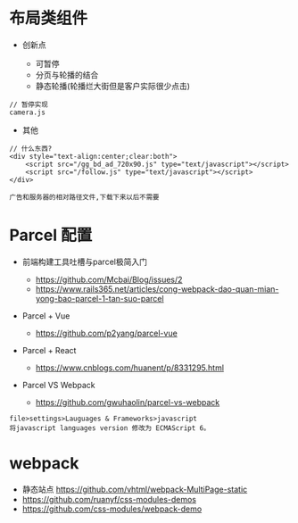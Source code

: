 # 布局类组件

- 创新点

    - 可暂停
    - 分页与轮播的结合
    - 静态轮播(轮播烂大街但是客户实际很少点击)

```shell
// 暂停实现
camera.js
```
    
- 其他    
```shell
// 什么东西?
<div style="text-align:center;clear:both">
    <script src="/gg_bd_ad_720x90.js" type="text/javascript"></script>
    <script src="/follow.js" type="text/javascript"></script>
</div>

广告和服务器的相对路径文件,下载下来以后不需要
```

# Parcel 配置

- 前端构建工具吐槽与parcel极简入门 
    - https://github.com/Mcbai/Blog/issues/2
    - https://www.rails365.net/articles/cong-webpack-dao-quan-mian-yong-bao-parcel-1-tan-suo-parcel
    
- Parcel + Vue 
    - https://github.com/p2yang/parcel-vue
    
- Parcel  + React

    - https://www.cnblogs.com/huanent/p/8331295.html    

- Parcel VS Webpack 
    - https://github.com/gwuhaolin/parcel-vs-webpack

```shell
file>settings>Lauguages & Frameworks>javascript
将javascript languages version 修改为 ECMAScript 6。
```

# webpack

- 静态站点 https://github.com/vhtml/webpack-MultiPage-static
- https://github.com/ruanyf/css-modules-demos
- https://github.com/css-modules/webpack-demo